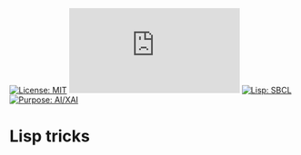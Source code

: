 
[![License: MIT](https://img.shields.io/badge/license-MIT-brightgreen?style=flat&logoColor=white)](https://opensource.org/licenses/MIT)
[![GitHub release](https://img.shields.io/github/v/release/Naereen/StrapDown.js?style=flat&color=blueviolet)](https://GitHub.com/Naereen/StrapDown.js/releases/)
[![Lisp: SBCL](https://img.shields.io/badge/Lisp-SBCL-ff69b4?style=flat&logo=lisp&logoColor=white)](http://www.sbcl.org/)
[![Purpose: AI/XAI](https://img.shields.io/badge/Purpose-AI/XAI-orange?style=flat&logo=OpenAI&logoColor=white)](https://openai.com/)

# Lisp tricks